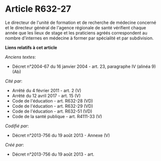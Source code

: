 # Article R632-27

Le directeur de l'unité de formation et de recherche de médecine concerné et le directeur général de l'agence régionale de
santé vérifient chaque année que les lieux de stage et les praticiens agréés correspondent au nombre d'internes en médecine à
former par spécialité et par subdivision.

**Liens relatifs à cet article**

_Anciens textes_:

  - Décret n°2004-67 du 16 janvier 2004 - art. 23, paragraphe IV (alinéa 9) (Ab)

_Cité par_:

  - Arrêté du 4 février 2011 - art. 2 (V)
  - Arrêté du 12 avril 2017 - art. 15 (V)
  - Code de l'éducation - art. R632-28 (VD)
  - Code de l'éducation - art. R632-29 (VD)
  - Code de l'éducation - art. R632-51 (VD)
  - Code de la santé publique - art. R4111-33 (V)

_Codifié par_:

  - Décret n°2013-756 du 19 août 2013 -  Annexe (V)

_Créé par_:

  - Décret n°2013-756 du 19 août 2013 - art.
